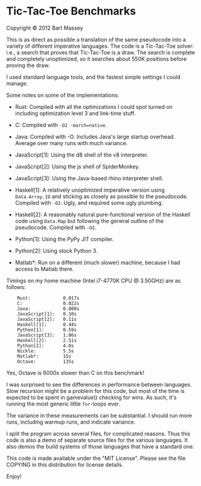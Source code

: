# Tic-Tac-Toe Benchmarks
Copyright © 2012 Bart Massey

This is as direct as possible a translation of the same
pseudocode into a variety of different imperative languages.
The code is a Tic-Tac-Toe solver: i.e., a search that proves
that Tic-Tac-Toe is a draw. The search is complete and
completely unoptimized, so it searches about 550K positions
before proving the draw.

I used standard language tools, and the fastest simple
settings I could manage.

Some notes on some of the implementations:

* Rust: Compiled with all the optimizations I could spot
  turned on including optimization level 3 and link-time
  stuff.

* C: Compiled with `-O2 -march=native`.

* Java: Compiled with -O. Includes Java's large startup
  overhead. Average over many runs with much variance.

* JavaScript[1]: Using the d8 shell of the v8 interpreter.

* JavaScript[2]: Using the js shell of SpiderMonkey.

* JavaScript[3]: Using the Java-based rhino interpreter shell.

* Haskell[1]: A relatively unoptimized imperative version
  using `Data.Array.IO` and sticking as closely as possible
  to the pseudocode. Compiled with `-O2`. Ugly, and required
  some ugly plumbing.

* Haskell[2]: A reasonably natural pure-functional version
  of the Haskell code using `Data.Map` but following the
  general outline of the pseudocode. Compiled with `-O2`.

* Python[1]: Using the PyPy JIT compiler.

* Python[2]: Using stock Python 3.

* Matlab*: Run on a different (much slower) machine,
  because I had access to Matlab there.

Timings on my home machine (Intel i7-4770K CPU @ 3.50GHz)
are as follows:

        Rust:            0.017s
        C:               0.022s
        Java:            0.080s
        JavaScript[1]:   0.10s
        JavaScript[2]:   0.11s
        Haskell[1]:      0.44s
        Python[1]:       0.59s
        JavaScript[3]:   1.06s
        Haskell[2]:      2.51s
        Python[2]:       4.0s
        Nickle:          5.5s
        Matlab*:         15s
        Octave:          135s

Yes, Octave is 6000x slower than C on this benchmark!

I was surprised to see the differences in performance
between languages. Slow recursion might be a problem for
this code, but most of the time is expected to be spent in
gamevalue() checking for wins. As such, it's running the
most generic little `for`-loops ever.

The variance in these measurements can be substantial. I
should run more runs, including warmup runs, and indicate
variance.

I split the program across several files, for complicated
reasons. Thus this code is also a demo of separate source
files for the various languages. It also demos the build
systems of those languages that have a standard one.

This code is made available under the "MIT License". Please
see the file COPYING in this distribution for license
details.

Enjoy!
